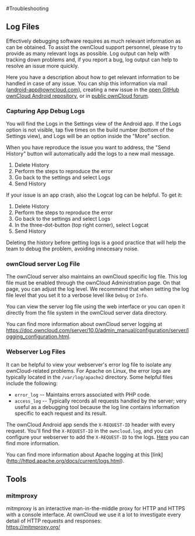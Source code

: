 #Troubleshooting

## Log Files

Effectively debugging software requires as much relevant information as can be
obtained. To assist the ownCloud support personnel, please try to provide as
many relevant logs as possible. Log output can help with tracking down
problems and, if you report a bug, log output can help to resolve an issue more
quickly.

Here you have a description about how to get relevant information to be handled in case of any issue. You can ship this information via mail (android-app@owncloud.com), creating a new issue in the [open GitHub ownCloud Android repository](https://github.com/owncloud/android), or in [public ownCloud forum](https://central.owncloud.org/).

### Capturing App Debug Logs

You will find the Logs in the Settings view of the Android app. If the Logs option is not visible, tap five times on the build number (bottom of the Settings view), and Logs will be an option inside the "More" section.

When you have reproduce the issue you want to address, the "Send History" button will automatically add the logs to a new mail message.

1. Delete History
2. Perform the steps to reproduce the error
3. Go back to the settings and select Logs
4. Send History

If your issue is an app crash, also the Logcat log can be helpful. To get it:

1. Delete History
2. Perform the steps to reproduce the error
3. Go back to the settings and select Logs
4. In the three-dot-button (top right corner), select Logcat
5. Send History


Deleting the history before getting logs is a good practice that will help the team to debug the problem, avoiding innecesary noise.


### ownCloud server Log File

The ownCloud server also maintains an ownCloud specific log file. This log file
must be enabled through the ownCloud Administration page. On that page, you can
adjust the log level. We recommend that when setting the log file level that
you set it to a verbose level like `Debug` or `Info`.
  
You can view the server log file using the web interface or you can open it
directly from the file system in the ownCloud server data directory.

You can find more information about ownCloud server logging at
https://doc.owncloud.com/server/10.0/admin_manual/configuration/server/logging_configuration.html.

### Webserver Log Files

It can be helpful to view your webserver's error log file to isolate any
ownCloud-related problems. For Apache on Linux, the error logs are typically
located in the `/var/log/apache2` directory. Some helpful files include the
following:

- `error_log` -- Maintains errors associated with PHP code. 
- `access_log` -- Typically records all requests handled by the server; very
  useful as a debugging tool because the log line contains information specific
  to each request and its result.
  
The ownCloud Android app sends the `X-REQUEST-ID` header with every request. You'll find the `X-REQUEST-ID` in the `owncloud.log`, and you can configure your webserver to add the `X-REQUEST-ID` to the logs. [Here](https://doc.owncloud.com/server/latest/admin_manual/configuration/server/request_tracing.html) you can find more information. 
  
You can find more information about Apache logging at this [link] (http://httpd.apache.org/docs/current/logs.html).

## Tools

### mitmproxy

mitmproxy is an interactive man-in-the-middle proxy for HTTP and HTTPS with a console interface. At ownCloud we use it a lot to investigate every detail of HTTP requests and responses:  
https://mitmproxy.org/

